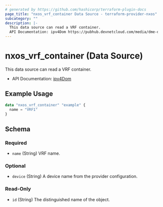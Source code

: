 ```yaml
---
# generated by https://github.com/hashicorp/terraform-plugin-docs
page_title: "nxos_vrf_container Data Source - terraform-provider-nxos"
subcategory: ""
description: |-
  This data source can read a VRF container.
  API Documentation: ipv4Dom https://pubhub.devnetcloud.com/media/dme-docs-10-2-2/docs/Layer%203/ipv4:Dom/
---
```


# nxos_vrf_container (Data Source)

This data source can read a VRF container.

- API Documentation: [ipv4Dom](https://pubhub.devnetcloud.com/media/dme-docs-10-2-2/docs/Layer%203/ipv4:Dom/)

## Example Usage

```terraform
data "nxos_vrf_container" "example" {
  name = "VRF1"
}
```

<!-- schema generated by tfplugindocs -->
## Schema

### Required

- `name` (String) VRF name.

### Optional

- `device` (String) A device name from the provider configuration.

### Read-Only

- `id` (String) The distinguished name of the object.


